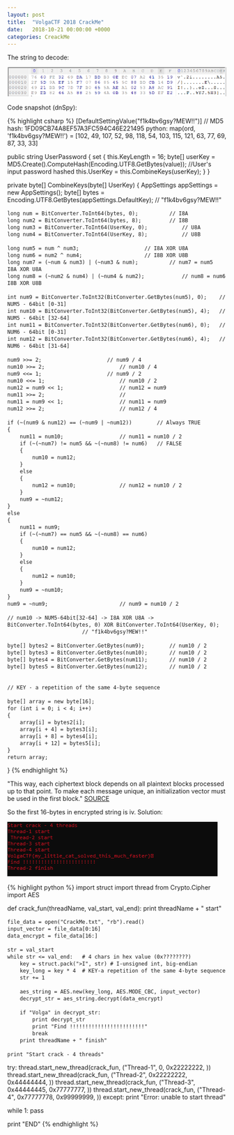 ```yaml
---
layout: post
title:  "VolgaCTF 2018 CrackMe"
date:   2018-10-21 00:00:00 +0000
categories: CreackMe
---
```


The string to decode:

![string](/img/vctf2018cme/string.png)

Code snapshot (dnSpy):

{% highlight csharp %}
[DefaultSettingValue("f1k4bv6gsy?MEW!!")] // MD5 hash: 1FD09CB74A8EF57A3FC594C46E221495
python: map(ord, 'f1k4bv6gsy?MEW!!') = [102, 49, 107, 52, 98, 118, 54, 103, 115, 121, 63, 77, 69, 87, 33, 33]

public string UserPassword
{
    set
    {
        this.KeyLength = 16;
        byte[] userKey = MD5.Create().ComputeHash(Encoding.UTF8.GetBytes(value));	//User's input password hashed
        this.UserKey = this.CombineKeys(userKey);
    }
}

private byte[] CombineKeys(byte[] UserKey)
{
    AppSettings appSettings = new AppSettings();
    byte[] bytes = Encoding.UTF8.GetBytes(appSettings.DefaultKey);	// "f1k4bv6gsy?MEW!!"

    long num = BitConverter.ToInt64(bytes, 0);			// I8A
    long num2 = BitConverter.ToInt64(bytes, 8);			// I8B
    long num3 = BitConverter.ToInt64(UserKey, 0);			// U8A
    long num4 = BitConverter.ToInt64(UserKey, 8);			// U8B

    long num5 = num ^ num3;						// I8A XOR U8A
    long num6 = num2 ^ num4;					// I8B XOR U8B
    long num7 = (~num & num3) | (~num3 & num);			// num7 = num5	I8A XOR U8A
    long num8 = (~num2 & num4) | (~num4 & num2);			// num8 = num6	I8B XOR U8B

    int num9 = BitConverter.ToInt32(BitConverter.GetBytes(num5), 0);	// NUM5 - 64bit [0-31]
    int num10 = BitConverter.ToInt32(BitConverter.GetBytes(num5), 4);	// NUM5 - 64bit [32-64]
    int num11 = BitConverter.ToInt32(BitConverter.GetBytes(num6), 0);	// NUM6 - 64bit [0-31]
    int num12 = BitConverter.ToInt32(BitConverter.GetBytes(num6), 4);	// NUM6 - 64bit [31-64]

    num9 >>= 2;						// num9 / 4
    num10 >>= 2;						// num10 / 4
    num9 <<= 1;						// num9 / 2
    num10 <<= 1;						// num10 / 2
    num12 = num9 << 1;					// num12 = num9
    num11 >>= 2;						//
    num11 = num9 << 1;					// num11 = num9
    num12 >>= 2;						// num12 / 4

    if (~(num9 & num12) == (~num9 | ~num12))		// Always TRUE
    {
        num11 = num10;					// num11 = num10 / 2
        if (~(~num7) != num5 && ~(~num8) != num6)	// FALSE
        {
            num10 = num12;
        }
        else
        {
            num12 = num10;				// num12 = num10 / 2
        }
        num9 = ~num12;
    }
    else
    {
        num11 = num9;
        if (~(~num7) == num5 && ~(~num8) == num6)
        {
            num10 = num12;
        }
        else
        {
            num12 = num10;
        }
        num9 = ~num10;
    }
    num9 = ~num9;						// num9 = num10 / 2

    // num10 -> NUM5-64bit[32-64] -> I8A XOR U8A -> BitConverter.ToInt64(bytes, 0) XOR BitConverter.ToInt64(UserKey, 0);
                            // "f1k4bv6gsy?MEW!!"

    byte[] bytes2 = BitConverter.GetBytes(num9);		// num10 / 2
    byte[] bytes3 = BitConverter.GetBytes(num10);		// num10 / 2
    byte[] bytes4 = BitConverter.GetBytes(num11);		// num10 / 2
    byte[] bytes5 = BitConverter.GetBytes(num12);		// num10 / 2


    // KEY - a repetition of the same 4-byte sequence

    byte[] array = new byte[16];
    for (int i = 0; i < 4; i++)
    {
        array[i] = bytes2[i];
        array[i + 4] = bytes3[i];
        array[i + 8] = bytes4[i];
        array[i + 12] = bytes5[i];
    }
    return array;
}
{% endhighlight %}

"This way, each ciphertext block depends on all plaintext blocks processed up to that point. To make each message unique, an initialization vector must be used in the first block." [SOURCE](https://en.wikipedia.org/wiki/Block_cipher_mode_of_operation#Cipher_Block_Chaining_.28CBC.29)

So the first 16-bytes in encrypted string is iv. Solution:

![solution](/img/vctf2018cme/solution.png)

{% highlight python %}
import struct
import thread
from Crypto.Cipher import AES


def crack_fun(threadName, val_start, val_end):
    print threadName + " start"

    file_data = open("CrackMe.txt", "rb").read()
    input_vector = file_data[0:16]
    data_encrypt = file_data[16:]

    str = val_start
    while str <= val_end:	# 4 chars in hex value (0x????????)
        key = struct.pack(">I", str) # I-unsigned int, big-endian
        key_long = key * 4	# KEY-a repetition of the same 4-byte sequence
        str += 1

        aes_string = AES.new(key_long, AES.MODE_CBC, input_vector)
        decrypt_str = aes_string.decrypt(data_encrypt)

        if "Volga" in decrypt_str:
            print decrypt_str
            print "Find !!!!!!!!!!!!!!!!!!!!!!!!"
            break
        print threadName + " finish"

    print "Start crack - 4 threads"

try:
    thread.start_new_thread(crack_fun, ("Thread-1", 0, 0x22222222, ))
    thread.start_new_thread(crack_fun, ("Thread-2", 0x22222222, 0x44444444, ))
    thread.start_new_thread(crack_fun, ("Thread-3", 0x44444445, 0x77777777, ))
    thread.start_new_thread(crack_fun, ("Thread-4", 0x77777778, 0x99999999, ))
except:
    print "Error: unable to start thread"

while 1:
    pass

print "END"
{% endhighlight %}